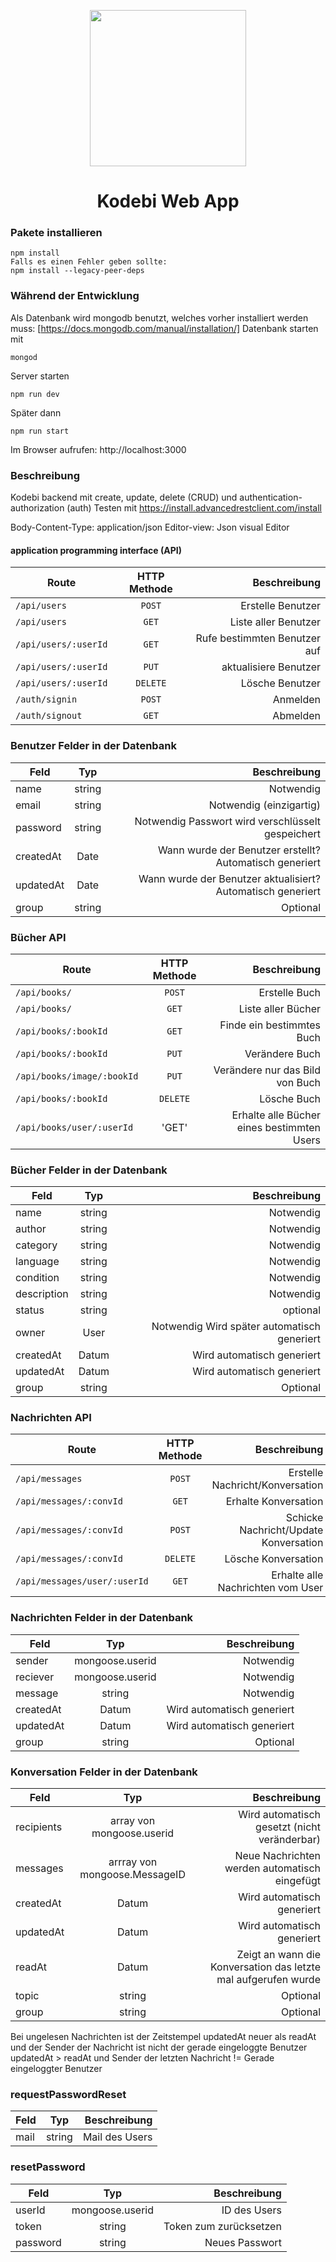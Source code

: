 <p align="center">
  <a href="http://dev.app.kodebi.de">
    <img src="client/src/static/kodebi_logo_classic.svg" width="250">
  </a>
</p>
<h1 align="center">
  Kodebi Web App
</h1>

### Pakete installieren
```
npm install
Falls es einen Fehler geben sollte:
npm install --legacy-peer-deps
```

### Während der Entwicklung
Als Datenbank wird mongodb benutzt, welches vorher installiert werden muss:
[https://docs.mongodb.com/manual/installation/]
Datenbank starten mit
```
mongod
```

Server starten
```
npm run dev
```

Später dann
```
npm run start
```

Im Browser aufrufen:
http://localhost:3000

### Beschreibung
Kodebi backend mit create, update, delete (CRUD) und authentication-authorization (auth)
Testen mit https://install.advancedrestclient.com/install

Body-Content-Type: application/json
Editor-view: Json visual Editor

#### application programming interface (API)
| Route         | HTTP Methode           | Beschreibung  |
| ------------- |:-------------:| -----:|
| `/api/users`          |`POST`     | Erstelle Benutzer     |
| `/api/users`          | `GET`     | Liste aller Benutzer  |
| `/api/users/:userId`  | `GET`     | Rufe bestimmten Benutzer auf|
| `/api/users/:userId`  | `PUT`     | aktualisiere Benutzer|
| `/api/users/:userId`  | `DELETE`  | Lösche Benutzer|
| `/auth/signin`        | `POST`    | Anmelden|
| `/auth/signout`       | `GET`     | Abmelden|

### Benutzer Felder in der Datenbank
| Feld        | Typ           | Beschreibung  |
| ------------- |:-------------:| -----:|
| name      | string| Notwendig |
| email     | string| Notwendig (einzigartig) |
| password  | string| Notwendig Passwort wird verschlüsselt gespeichert|
| createdAt | Date  | Wann wurde der Benutzer erstellt? Automatisch generiert|
| updatedAt | Date  | Wann wurde der Benutzer aktualisiert? Automatisch generiert|
| group     | string | Optional |

### Bücher API
| Route         | HTTP Methode           | Beschreibung  |
| ------------- |:-------------:| -----:|
| `/api/books/`          |`POST`     | Erstelle Buch     |
| `/api/books/`          | `GET`     | Liste aller Bücher  |
| `/api/books/:bookId`   | `GET`     | Finde ein bestimmtes Buch  |
| `/api/books/:bookId`   | `PUT`     | Verändere Buch  |
| `/api/books/image/:bookId` | `PUT` | Verändere nur das Bild von Buch |
| `/api/books/:bookId`   | `DELETE`  | Lösche Buch  |
| `/api/books/user/:userId`| 'GET' | Erhalte alle Bücher eines bestimmten Users|

### Bücher Felder in der Datenbank
| Feld        | Typ           | Beschreibung  |
| ------------- |:-------------:| -----:|
| name      | string| Notwendig |
| author    | string| Notwendig |
| category  | string| Notwendig |
| language  | string| Notwendig |
| condition | string| Notwendig |
| description | string | Notwendig |
| status    | string| optional  |
| owner     | User  | Notwendig Wird später automatisch generiert |
| createdAt | Datum | Wird automatisch generiert |
| updatedAt | Datum | Wird automatisch generiert |
| group     | string | Optional |

### Nachrichten API
| Route         | HTTP Methode           | Beschreibung  |
| ------------- |:-------------:| -----:|
| `/api/messages`          |`POST`     | Erstelle Nachricht/Konversation     |
| `/api/messages/:convId`   | `GET`     | Erhalte Konversation  |
| `/api/messages/:convId`   | `POST`     | Schicke Nachricht/Update Konversation  |
| `/api/messages/:convId`   | `DELETE`     | Lösche Konversation  |
| `/api/messages/user/:userId`   | `GET`     | Erhalte alle Nachrichten vom User  |

### Nachrichten Felder in der Datenbank
| Feld        | Typ           | Beschreibung  |
| ------------- |:-------------:| -----:|
| sender      | mongoose.userid| Notwendig |
| reciever    | mongoose.userid| Notwendig |
| message     | string| Notwendig |
| createdAt   | Datum | Wird automatisch generiert |
| updatedAt   | Datum | Wird automatisch generiert |
| group     | string | Optional |

### Konversation Felder in der Datenbank
| Feld        | Typ           | Beschreibung  |
| ------------- |:-------------:| -----:|
| recipients   | array von mongoose.userid| Wird automatisch gesetzt (nicht veränderbar) |
| messages    | arrray von mongoose.MessageID| Neue Nachrichten werden automatisch eingefügt |
| createdAt   | Datum | Wird automatisch generiert |
| updatedAt   | Datum | Wird automatisch generiert |
| readAt     | Datum | Zeigt an wann die Konversation das letzte mal aufgerufen wurde |
| topic     | string | Optional |
| group     | string | Optional |

Bei ungelesen Nachrichten ist der Zeitstempel updatedAt neuer als readAt und der Sender der Nachricht ist nicht der gerade eingeloggte Benutzer
updatedAt > readAt und Sender der letzten Nachricht != Gerade eingeloggter Benutzer

### requestPasswordReset
| Feld        | Typ           | Beschreibung  |
| ------------- |:-------------:| -----:|
| mail   | string| Mail des Users |

### resetPassword
| Feld        | Typ           | Beschreibung  |
| ------------- |:-------------:| -----:|
| userId     | mongoose.userid  | ID des Users |
| token      | string           | Token zum zurücksetzen |
| password   | string           | Neues Passwort |

